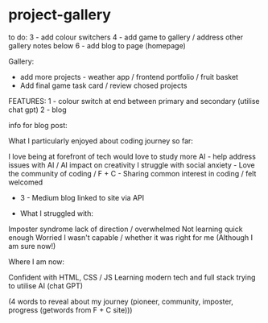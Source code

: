 # project-gallery

to do:
3 - add colour switchers
4 - add game to gallery / address other gallery notes below
6 - add blog to page (homepage)

Gallery:
- add more projects - weather app / frontend portfolio / fruit basket
- Add final game task card / review chosed projects

FEATURES:
1 - colour switch at end between primary and secondary (utilise chat gpt)
2 - blog

info for blog post:

 What I particularly enjoyed about coding journey so far:

I love being at forefront of tech
would love to study more AI - help address issues with AI / AI impact on creativity
I struggle with social anxiety - Love the community of coding / F + C - Sharing common interest in coding / felt welcomed
- 3 - Medium blog linked to site via API

- What I struggled with:

Imposter syndrome
lack of direction / overwhelmed
Not learning quick enough
Worried I wasn't capable / whether it was right for me (Although I am sure now!)

Where I am now:

Confident with HTML, CSS / JS
Learning modern tech and full stack
trying to utilise AI (chat GPT)

(4 words to reveal about my journey (pioneer, community, imposter, progress (getwords from F + C site)))




